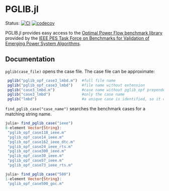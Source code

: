 # PGLIB.jl

Status:
[![CI](https://github.com/noahrhodes/PGLIB.jl/workflows/CI/badge.svg)](https://github.com/noahrhodes/PGLIB.jl/actions?query=workflow%3ACI)
[![codecov](https://codecov.io/gh/noahrhodes/PGLIB.jl/branch/master/graph/badge.svg)](https://codecov.io/gh/noahrhodes/PGLIB.jl)
</p>

PGLIB.jl provides easy access to the [Optimal Power Flow benchmark library](https://github.com/power-grid-lib/pglib-opf) provided by the [IEEE PES Task Force on Benchmarks for Validation of Emerging Power System Algorithms](https://power-grid-lib.github.io/).

## Documentation

`pglib(case_file)` opens the case file.  The case file can be approximate:

```julia
 pglib("pglib_opf_case3_lmbd.m")  #full file name
 pglib("pglib_opf_case3_lmbd")    #file name without extension
 pglib("case3_lmbd.m")            #case name without pglib_opf prepended
 pglib("case3_lmbd")              #only the case name
 pglib("lmbd")                    #a unique case is identified, so it can be opened
```

`find_pglib_case("case_name")` searches the benchmark cases for a matching string name.

```julia
julia> find_pglib_case("ieee")
8-element Vector{String}:
 "pglib_opf_case118_ieee.m"
 "pglib_opf_case14_ieee.m"
 "pglib_opf_case162_ieee_dtc.m"
 "pglib_opf_case24_ieee_rts.m"
 "pglib_opf_case300_ieee.m"
 "pglib_opf_case30_ieee.m"
 "pglib_opf_case57_ieee.m"
 "pglib_opf_case73_ieee_rts.m"

julia> find_pglib_case("500")
1-element Vector{String}:
 "pglib_opf_case500_goc.m"
 ```